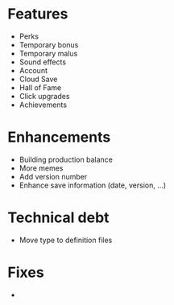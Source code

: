# Features
* Perks
* Temporary bonus
* Temporary malus
* Sound effects
* Account
* Cloud Save
* Hall of Fame
* Click upgrades
* Achievements

# Enhancements
* Building production balance
* More memes
* Add version number
* Enhance save information (date, version, ...)

# Technical debt
* Move type to definition files

# Fixes
*
